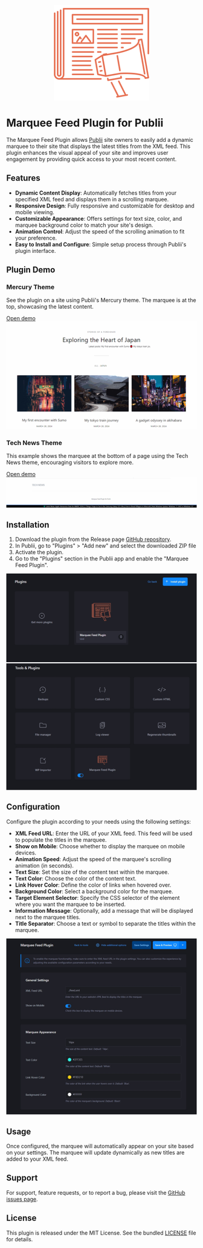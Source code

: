 
<div align="center">
  <img src="https://raw.githubusercontent.com/htejera/publii-marquee-feed-plugin/main/thumbnail.svg" width= "50%" height="50%" alt="Marquee Feed Plugin for Publii">
</div>

# Marquee Feed Plugin for Publii

The Marquee Feed Plugin allows [Publii](https://getpublii.com) site owners to easily add a dynamic marquee to their site that displays the latest titles from the XML feed. This plugin enhances the visual appeal of your site and improves user engagement by providing quick access to your most recent content.


## Features

- **Dynamic Content Display**: Automatically fetches titles from your specified XML feed and displays them in a scrolling marquee.
- **Responsive Design**: Fully responsive and customizable for desktop and mobile viewing.
- **Customizable Appearance**: Offers settings for text size, color, and marquee background color to match your site's design.
- **Animation Control**: Adjust the speed of the scrolling animation to fit your preference.
- **Easy to Install and Configure**: Simple setup process through Publii's plugin interface.

## Plugin Demo

### Mercury Theme

See the plugin on a site using Publii's Mercury theme. The marquee is at the top, showcasing the latest content.

[Open demo](https://marqueeplugin.surge.sh)
![Mercury Theme Marquee](https://github.com/htejera/publii-marquee-feed-plugin/blob/main/marquee-mercury.gif?raw=true)


### Tech News Theme
This example shows the marquee at the bottom of a page using the Tech News theme, encouraging visitors to explore more.

[Open demo](https://marqueeplugin-technews.surge.sh)
![Tech News Theme Marquee](https://github.com/htejera/publii-marquee-feed-plugin/blob/main/marquee-technews.gif?raw=true)




## Installation

1. Download the plugin from the Release page [GitHub repository](#).
2. In Publii, go to "Plugins" > "Add new" and select the downloaded ZIP file
3. Activate the plugin.
4. Go to the "Plugins" section in the Publii app and enable the "Marquee Feed Plugin".

![Marquee Feed Plugin instaled](https://github.com/htejera/publii-marquee-feed-plugin/blob/main/marquee-plugin-instaled.jpg?raw=true)   
![Marquee Feed Plugin enabled](https://github.com/htejera/publii-marquee-feed-plugin/blob/main/marquee-plugin-enabled.jpg?raw=true)   

## Configuration

Configure the plugin according to your needs using the following settings:

- **XML Feed URL**: Enter the URL of your XML feed. This feed will be used to populate the titles in the marquee.
- **Show on Mobile**: Choose whether to display the marquee on mobile devices.
- **Animation Speed**: Adjust the speed of the marquee's scrolling animation (in seconds).
- **Text Size**: Set the size of the content text within the marquee.
- **Text Color**: Choose the color of the content text.
- **Link Hover Color**: Define the color of links when hovered over.
- **Background Color**: Select a background color for the marquee.
- **Target Element Selector**: Specify the CSS selector of the element where you want the marquee to be inserted.
- **Information Message**: Optionally, add a message that will be displayed next to the marquee titles.
- **Title Separator**: Choose a text or symbol to separate the titles within the marquee.

![Marquee Feed Plugin configuration](https://github.com/htejera/publii-marquee-feed-plugin/blob/main/marquee-plugin-configuration.jpg?raw=true)

## Usage

Once configured, the marquee will automatically appear on your site based on your settings. The marquee will update dynamically as new titles are added to your XML feed.

## Support

For support, feature requests, or to report a bug, please visit the [GitHub issues page](https://github.com/htejera/publii-marquee-feed-plugin/issues).

## License

This plugin is released under the MIT License. See the bundled [LICENSE](https://github.com/htejera/publii-marquee-feed-plugin/blob/main/LICENSE) file for details.

